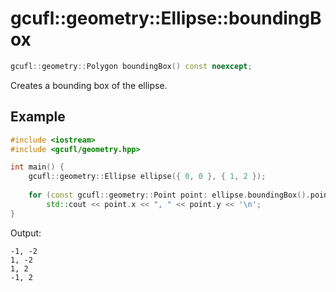 # gcufl::geometry::Ellipse::boundingBox
```cpp
gcufl::geometry::Polygon boundingBox() const noexcept;
```
Creates a bounding box of the ellipse.
## Example
```cpp
#include <iostream>
#include <gcufl/geometry.hpp>

int main() {
	gcufl::geometry::Ellipse ellipse({ 0, 0 }, { 1, 2 });
	
	for (const gcufl::geometry::Point point: ellipse.boundingBox().points)
		std::cout << point.x << ", " << point.y << '\n';
}
```
Output:
```
-1, -2
1, -2
1, 2
-1, 2
```
